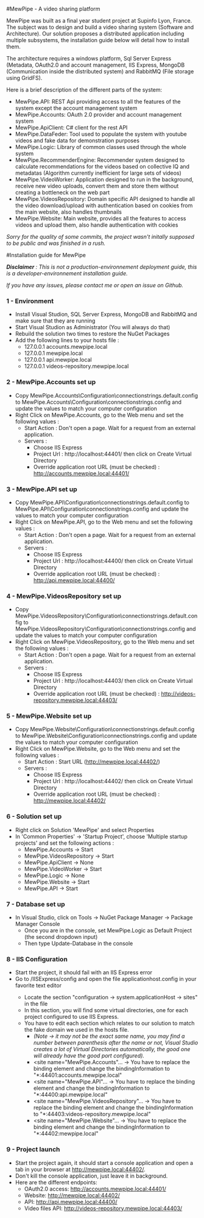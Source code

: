 #MewPipe - A video sharing platform

MewPipe was built as a final year student project at Supinfo Lyon, France. The subject was to design and build a video sharing system (Software and Architecture). Our solution proposes a distributed application including multiple subsystems, the installation guide below will detail how to install them.

The architecture requires a windows platform, Sql Server Express (Metadata, OAuth2.0 and account management, IIS Express, MongoDB (Communication inside the distributed system) and RabbitMQ (File storage using GridFS).

Here is a brief description of the different parts of the system:

* MewPipe.API: REST Api providing access to all the features of the system except the account management system
* MewPipe.Accounts: OAuth 2.0 provider and account management system
* MewPipe.ApiClient: C# client for the rest API
* MewPipe.DataFeder: Tool used to populate the system with youtube videos and fake data for demonstration purposes
* MewPipe.Logic: Library of common classes used through the whole system
* MewPipe.RecommenderEngine: Recommender system designed to calculate recommendations for the videos based on collective IQ and metadatas (Algorithm currently inefficient for large sets of videos)
* MewPipe.VideoWorker: Application designed to run in the background, receive new video uploads, convert them and store them without creating a bottleneck on the web part
* MewPipe.VideosRepository: Domain specific API designed to handle all the video download/upload with authentication based on cookies from the main website, also handles thumbnails
* MewPipe.Website: Main website, provides all the features to access videos and upload them, also handle authentication with cookies

*Sorry for the quality of some commits, the project wasn't initally supposed to be public and was finished in a rush.*

#Installation guide for MewPipe

*__Disclaimer__ : This is not a production-environnement deployment guide, this is a developer-environnement installation guide.*

*If you have any issues, please contact me or open an issue on Github.*

### 1 - Environment

- Install Visual Studion, SQL Server Express, MongoDB and RabbitMQ and make sure that they are running
- Start Visual Studion as Administrator (You will always do that)
- Rebuild the solution two times to restore the NuGet Packages
- Add the following lines to your hosts file :
	- 127.0.0.1	accounts.mewpipe.local
	- 127.0.0.1	mewpipe.local
	- 127.0.0.1	api.mewpipe.local
	- 127.0.0.1	videos-repository.mewpipe.local

### 2 - MewPipe.Accounts set up
- Copy MewPipe.Accounts\Configuration\connectionstrings.default.config to MewPipe.Accounts\Configuration\connectionstrings.config and update the values to match your computer configuration
- Right Click on MewPipe.Accounts, go to the Web menu and set the following values :
	- Start Action : Don't open a page. Wait for a request from an external application.
	- Servers : 
		- Choose IIS Express 
		- Project Url : http://localhost:44401/ then click on Create Virtual Directory
		- Override application root URL (must be checked) : http://accounts.mewpipe.local:44401/

### 3 - MewPipe.API set up
- Copy MewPipe.API\Configuration\connectionstrings.default.config to MewPipe.API\Configuration\connectionstrings.config and update the values to match your computer configuration
- Right Click on MewPipe.API, go to the Web menu and set the following values :
	- Start Action : Don't open a page. Wait for a request from an external application.
	- Servers :  
		- Choose IIS Express 
		- Project Url : http://localhost:44400/ then click on Create Virtual Directory
		- Override application root URL (must be checked) : http://api.mewpipe.local:44400/

### 4 - MewPipe.VideosRepository set up
- Copy MewPipe.VideosRepository\Configuration\connectionstrings.default.config to MewPipe.VideosRepository\Configuration\connectionstrings.config and update the values to match your computer configuration
- Right Click on MewPipe.VideosRepository, go to the Web menu and set the following values :
	- Start Action : Don't open a page. Wait for a request from an external application.
	- Servers :  
		- Choose IIS Express 
		- Project Url : http://localhost:44403/ then click on Create Virtual Directory
		- Override application root URL (must be checked) : http://videos-repository.mewpipe.local:44403/

### 5 - MewPipe.Website set up
- Copy MewPipe.Website\Configuration\connectionstrings.default.config to MewPipe.Website\Configuration\connectionstrings.config and update the values to match your computer configuration
- Right Click on MewPipe.Website, go to the Web menu and set the following values :
	- Start Action : Start URL (http://mewpipe.local:44402/)
	- Servers :  
		- Choose IIS Express 
		- Project Url : http://localhost:44402/ then click on Create Virtual Directory
		- Override application root URL (must be checked) : http://mewpipe.local:44402/

### 6 - Solution set up
- Right click on Solution 'MewPipe' and select Properties
- In 'Common Properties' -> 'Startup Project', choose 'Multiple startup projects' and set the following actions :
	- MewPipe.Accounts -> Start
	- MewPipe.VideosRepository -> Start
	- MewPipe.ApiClient -> None
	- MewPipe.VideoWorker -> Start
	- MewPipe.Logic ->  None
	- MewPipe.Website -> Start
	- MewPipe.API -> Start

### 7 - Database set up
- In Visual Studio, click on Tools -> NuGet Package Manager -> Package Manager Console
	- Once you are in the console, set MewPipe.Logic as Default Project (the second dropdown input)
	- Then type Update-Database in the console

### 8 - IIS Configuration
- Start the project, it should fail with an IIS Express error
- Go to <MY DOCUMENTS FOLDER>/IISExpress/config and open the file applicationhost.config in your favorite text editor
	- Locate the section "configuration -> system.applicationHost -> sites" in the file
	- In this section, you will find some virtual directories, one for each project configured to use IIS Express.
	- You have to edit each section which relates to our solution to match the fake domain we used in the hosts file.
		- *(Note -> it may not be the exact same name, you may find a number between parenthesis after the name or not, Visual Studio creates a lot of Virtual Directories automatically, the good one will already have the good port configured).*
		- <site name="MewPipe.Accounts"... -> You have to replace the binding element and change the bindingInformation to "*:44401:accounts.mewpipe.local"
		- <site name="MewPipe.API"... -> You have to replace the binding element and change the bindingInformation to "*:44400:api.mewpipe.local"
		- <site name="MewPipe.VideosRepository"... -> You have to replace the binding element and change the bindingInformation to "*:44403:videos-repository.mewpipe.local"
		- <site name="MewPipe.Website"... -> You have to replace the binding element and change the bindingInformation to "*:44402:mewpipe.local"

### 9 - Project launch

- Start the project again, it should start a console application and open a tab in your browser at http://mewpipe.local:44402/. 
- Don't kill the console application, just leave it in background.
- Here are the different endpoints:
	- OAuth2.0 access: http://accounts.mewpipe.local:44401/
	- Website: http://mewpipe.local:44402/
	- API: http://api.mewpipe.local:44400/
	- Video files API: http://videos-repository.mewpipe.local:44403/
